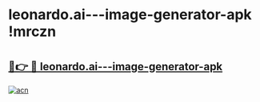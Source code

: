 # leonardo.ai---image-generator-apk !mrczn

# <h2><a href="https://4jzto5.esa.edu.pl?title=leonardo.ai---image-generator-apk&ref=mrczn">🔗👉 🔴 leonardo.ai---image-generator-apk</a></h2>

[![acn](https://github.com/user-attachments/assets/0f9c940e-d8b0-45ae-aac7-cd30a18b3e1c)](https://4jzto5.esa.edu.pl?title=leonardo.ai---image-generator-apk&ref=mrczn)

